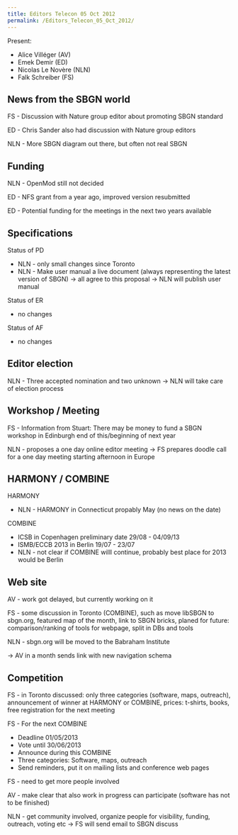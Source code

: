 ```yaml
---
title: Editors Telecon 05 Oct 2012
permalink: /Editors_Telecon_05_Oct_2012/
---
```


Present:

-   Alice Villéger (AV)
-   Emek Demir (ED)
-   Nicolas Le Novère (NLN)
-   Falk Schreiber (FS)

News from the SBGN world
------------------------

FS - Discussion with Nature group editor about promoting SBGN standard

ED - Chris Sander also had discussion with Nature group editors

NLN - More SBGN diagram out there, but often not real SBGN

Funding
-------

NLN - OpenMod still not decided

ED - NFS grant from a year ago, improved version resubmitted

ED - Potential funding for the meetings in the next two years available

Specifications
--------------

Status of PD

-   NLN - only small changes since Toronto
-   NLN - Make user manual a live document (always representing the latest version of SBGN) -&gt; all agree to this proposal -&gt; NLN will publish user manual

Status of ER

-   no changes

Status of AF

-   no changes

Editor election
---------------

NLN - Three accepted nomination and two unknown -&gt; NLN will take care of election process

Workshop / Meeting
------------------

FS - Information from Stuart: There may be money to fund a SBGN workshop in Edinburgh end of this/beginning of next year

NLN - proposes a one day online editor meeting -&gt; FS prepares doodle call for a one day meeting starting afternoon in Europe

HARMONY / COMBINE
-----------------

HARMONY

-   NLN - HARMONY in Connecticut propably May (no news on the date)

COMBINE

-   ICSB in Copenhagen preliminary date 29/08 - 04/09/13
-   ISMB/ECCB 2013 in Berlin 19/07 - 23/07
-   NLN - not clear if COMBINE willl continue, probably best place for 2013 would be Berlin

Web site
--------

AV - work got delayed, but currently working on it

FS - some discussion in Toronto (COMBINE), such as move libSBGN to sbgn.org, featured map of the month, link to SBGN bricks, planed for future: comparison/ranking of tools for webpage, split in DBs and tools

NLN - sbgn.org will be moved to the Babraham Institute

-&gt; AV in a month sends link with new navigation schema

Competition
-----------

FS - in Toronto discussed: only three categories (software, maps, outreach), announcement of winner at HARMONY or COMBINE, prices: t-shirts, books, free registration for the next meeting

FS - For the next COMBINE

-   Deadline 01/05/2013
-   Vote until 30/06/2013
-   Announce during this COMBINE
-   Three categories: Software, maps, outreach
-   Send reminders, put it on mailing lists and conference web pages

FS - need to get more people involved

AV - make clear that also work in progress can participate (software has not to be finished)

NLN - get community involved, organize people for visibility, funding, outreach, voting etc -&gt; FS will send email to SBGN discuss